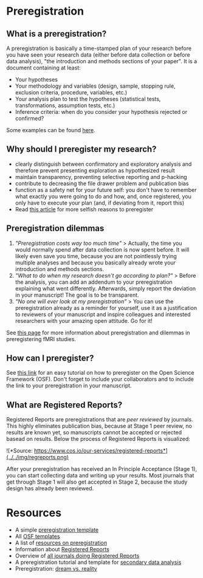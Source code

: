# Preregistration

## What is a preregistration?
A preregistration is basically a time-stamped plan of your research before you have seen your research data (either before data collection or before data analysis), "the introduction and methods sections of your paper". It is a document containing at least:

- Your hypotheses
- Your methodology and variables (design, sample, stopping rule, exclusion criteria, procedure, variables, etc.)
- Your analysis plan to test the hypotheses (statistical tests, transformations, assumption tests, etc.)
- Inference criteria: when do you consider your hypothesis rejected or confirmed?

Some examples can be found [here](https://osf.io/e6auq/wiki/Example%20Preregistrations/?view).

## Why should I preregister my research?
- clearly distinguish between confirmatory and exploratory analysis and therefore prevent presenting exploration as hypothesized result
- maintain transparency, preventing selective reporting and p-hacking
- contribute to decreasing the file drawer problem and publication bias
- function as a safety net for your future self: you don't have to remember what exactly you were going to do and how, and, once registered, you only have to execute your plan (and, if deviating from it, report this)
- Read [this article](https://www.psychologicalscience.org/observer/seven-selfish-reasons-for-preregistration#.WR3HblMrLOS) for more selfish reasons to preregister

## Preregistration dilemmas
1. *"Preregistration costs way too much time"* > Actually, the time you would normally spend after data collection is now spent before. It will likely even save you time, because you are not pointlessly trying multiple analyses and because you basically already wrote your introduction and methods sections.  
2. *"What to do when my research doesn't go according to plan?"* > Before the analysis, you can add an addendum to your preregistration explaining what went differently. Afterwards, simply report the deviation in your manuscript! The goal is to be transparent.
3. *"No one will ever look at my preregistration"* > You can use the preregistration already as a reminder for yourself, use it as a justification to reviewers of your manuscript and inspire colleagues and interested researchers with your amazing open attitude. Go for it!

See [this page](https://osf.io/mtdh2/) for more information about preregistration and dilemmas in preregistering fMRI studies.

## How can I preregister?
See [this link](https://osf.io/sgrk6/) for an easy tutorial on how to preregister on the Open Science Framework (OSF). Don't forget to include your collaborators and to include the link to your preregistration in your manuscript.


## What are Registered Reports?
Registered Reports are preregistrations that are *peer reviewed* by journals. This highly eliminates publication bias, because at Stage 1 peer review, no results are known yet, so manuscripts cannot be accepted or rejected basead on results. Below the process of Registered Reports is visualized:

![*Source: https://www.cos.io/our-services/registered-reports*](../../img/regreports.png)

After your preregistration has received an In Principle Acceptance (Stage 1), you can start collecting data and writing up your results. Most journals that get through Stage 1 will also get accepted in Stage 2, because the study design has already been reviewed. 

# Resources
- A simple [preregistration template](https://osf.io/t6m9v/)
- All [OSF templates](https://osf.io/zab38/wiki/home/)
- A list of [resources on preregistration](https://www.cos.io/our-services/prereg) 
- Information about [Registered Reports](https://www.cos.io/our-services/registered-reports)
- Overview of [all journals doing Registered Reports](https://docs.google.com/spreadsheets/d/1D4_k-8C_UENTRtbPzXfhjEyu3BfLxdOsn9j-otrO870/edit?usp=sharing)
- A preregistration tutorial and template for [secondary data analysis](https://psyarxiv.com/hvfmr)
- Preregistration: [dream vs. reality](https://psyarxiv.com/d8wex/)
